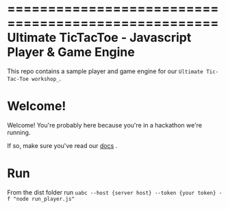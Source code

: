 ====================================================
Ultimate TicTacToe - Javascript Player & Game Engine
====================================================

This repo contains a sample player and game engine for our `Ultimate Tic-Tac-Toe workshop_`.

Welcome!
========

Welcome! You're probably here because you're in a hackathon we're running. 

If so, make sure you've read our [docs](https://github.com/joffat/docs) .

# Run
From the dist folder run `uabc --host {server host} --token {your token} -f "node run_player.js"`

